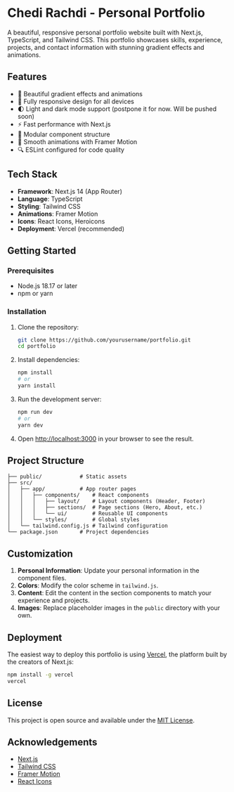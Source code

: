 # Chedi Rachdi - Personal Portfolio

A beautiful, responsive personal portfolio website built with Next.js, TypeScript, and Tailwind CSS. This portfolio showcases skills, experience, projects, and contact information with stunning gradient effects and animations.

## Features

- 🎨 Beautiful gradient effects and animations
- 📱 Fully responsive design for all devices
- 🌓 Light and dark mode support (postpone it for now. Will be pushed soon)
- ⚡ Fast performance with Next.js
- 🧩 Modular component structure
- 🔄 Smooth animations with Framer Motion
- 🔍 ESLint configured for code quality

## Tech Stack

- **Framework**: Next.js 14 (App Router)
- **Language**: TypeScript
- **Styling**: Tailwind CSS
- **Animations**: Framer Motion
- **Icons**: React Icons, Heroicons
- **Deployment**: Vercel (recommended)

## Getting Started

### Prerequisites

- Node.js 18.17 or later
- npm or yarn

### Installation

1. Clone the repository:
   ```bash
   git clone https://github.com/yourusername/portfolio.git
   cd portfolio
   ```

2. Install dependencies:
   ```bash
   npm install
   # or
   yarn install
   ```

3. Run the development server:
   ```bash
   npm run dev
   # or
   yarn dev
   ```

4. Open [http://localhost:3000](http://localhost:3000) in your browser to see the result.

## Project Structure

```
├── public/            # Static assets
├── src/
│   ├── app/           # App router pages
│   │   ├── components/    # React components
│   │   │   ├── layout/    # Layout components (Header, Footer)
│   │   │   ├── sections/  # Page sections (Hero, About, etc.)
│   │   │   └── ui/        # Reusable UI components
│   │   └── styles/        # Global styles
│   └── tailwind.config.js # Tailwind configuration
└── package.json       # Project dependencies
```

## Customization

1. **Personal Information**: Update your personal information in the component files.
2. **Colors**: Modify the color scheme in `tailwind.js`.
3. **Content**: Edit the content in the section components to match your experience and projects.
4. **Images**: Replace placeholder images in the `public` directory with your own.

## Deployment

The easiest way to deploy this portfolio is using [Vercel](https://vercel.com/), the platform built by the creators of Next.js:

```bash
npm install -g vercel
vercel
```

## License

This project is open source and available under the [MIT License](LICENSE).

## Acknowledgements

- [Next.js](https://nextjs.org/)
- [Tailwind CSS](https://tailwindcss.com/)
- [Framer Motion](https://www.framer.com/motion/)
- [React Icons](https://react-icons.github.io/react-icons/)
